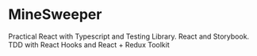 # MineSweeper
Practical React with Typescript and Testing Library. React and Storybook. TDD with React Hooks and React + Redux Toolkit
